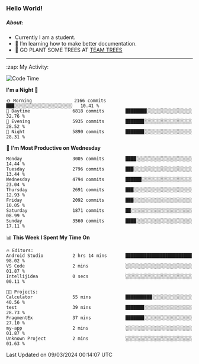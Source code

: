 ### Hello World!

##### About:
- Currently I am a student.
- 🌱 I’m learning how to make better documentation.
- 🌱 GO PLANT SOME TREES AT [TEAM TREES](https://teamtrees.org/)

---
  <summary>:zap: My Activity:</summary>
  
<!--START_SECTION:waka-->
![Code Time](http://img.shields.io/badge/Code%20Time-1%2C297%20hrs%2036%20mins-blue)

**I'm a Night 🦉** 

```text
🌞 Morning                2166 commits        ███░░░░░░░░░░░░░░░░░░░░░░   10.41 % 
🌆 Daytime                6818 commits        ████████░░░░░░░░░░░░░░░░░   32.76 % 
🌃 Evening                5935 commits        ███████░░░░░░░░░░░░░░░░░░   28.52 % 
🌙 Night                  5890 commits        ███████░░░░░░░░░░░░░░░░░░   28.31 % 
```
📅 **I'm Most Productive on Wednesday** 

```text
Monday                   3005 commits        ████░░░░░░░░░░░░░░░░░░░░░   14.44 % 
Tuesday                  2796 commits        ███░░░░░░░░░░░░░░░░░░░░░░   13.44 % 
Wednesday                4794 commits        ██████░░░░░░░░░░░░░░░░░░░   23.04 % 
Thursday                 2691 commits        ███░░░░░░░░░░░░░░░░░░░░░░   12.93 % 
Friday                   2092 commits        ███░░░░░░░░░░░░░░░░░░░░░░   10.05 % 
Saturday                 1871 commits        ██░░░░░░░░░░░░░░░░░░░░░░░   08.99 % 
Sunday                   3560 commits        ████░░░░░░░░░░░░░░░░░░░░░   17.11 % 
```


📊 **This Week I Spent My Time On** 

```text
🔥 Editors: 
Android Studio           2 hrs 14 mins       █████████████████████████   98.02 % 
VS Code                  2 mins              ░░░░░░░░░░░░░░░░░░░░░░░░░   01.87 % 
Intellijidea             0 secs              ░░░░░░░░░░░░░░░░░░░░░░░░░   00.11 % 

🐱‍💻 Projects: 
Calculator               55 mins             ██████████░░░░░░░░░░░░░░░   40.56 % 
test                     39 mins             ███████░░░░░░░░░░░░░░░░░░   28.73 % 
FragmentEx               37 mins             ███████░░░░░░░░░░░░░░░░░░   27.10 % 
my-app                   2 mins              ░░░░░░░░░░░░░░░░░░░░░░░░░   01.87 % 
Unknown Project          2 mins              ░░░░░░░░░░░░░░░░░░░░░░░░░   01.63 % 
```


 Last Updated on 09/03/2024 00:14:07 UTC
<!--END_SECTION:waka-->
